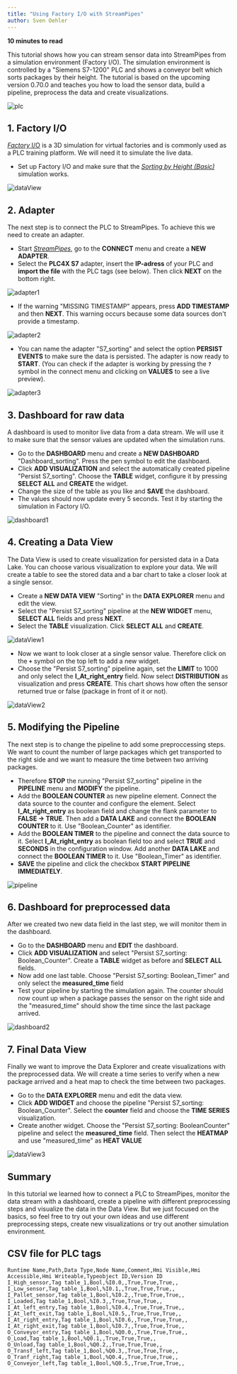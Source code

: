```yaml
---
title: "Using Factory I/O with StreamPipes"
author: Sven Oehler
---
```


**<div style="float: left; padding-right: 40px;">10 minutes to read</div>**<br>

This tutorial shows how you can stream sensor data into StreamPipes from a simulation environment (Factory I/O). The simulation environment is controlled by a "Siemens S7-1200" PLC and shows a conveyor belt which sorts packages by their height. The tutorial is based on the upcoming version 0.70.0 and teaches you how to load the sensor data, build a pipeline, preprocess the data and create visualizations.

<img class="blog-image" style="max-width:75%;" src="/docs/blog/assets/2022-09-05/plc.jpg" alt="plc"><br/>

<!--truncate-->

## 1. Factory I/O
<a href="https://docs.factoryio.com/">*Factory* I/O</a> is a 3D simulation for virtual factories and is commonly used as a PLC training platform. We will need it to simulate the live data.
- Set up Factory I/O and make sure that the <a href="https://docs.factoryio.com/tutorials/siemens/sample-s7-1200-1500/">*Sorting by Height (Basic)*</a> simulation works.

<img class="blog-image" style="max-width:90%;" src="/docs/blog/assets/2022-09-05/factory.io.png" alt="dataView"><br/>

## 2. Adapter
The next step is to connect the PLC to StreamPipes. To achieve this we need to create an adapter.
- Start <a href="https://streampipes.apache.org/docs/docs/user-guide-introduction.html">*StreamPipes*</a>, go to the **CONNECT** menu and create a **NEW ADAPTER**.  
- Select the **PLC4X S7** adapter, insert the **IP-adress** of your PLC and **import the file** with the PLC tags (see below). Then click **NEXT** on the bottom right.

<img class="blog-image" style="max-width:90%;" src="/docs/blog/assets/2022-09-05/adapter1.png" alt="adapter1"/>

-  If the warning "MISSING TIMESTAMP" appears, press **ADD TIMESTAMP** and then **NEXT**. This warning occurs because some data sources don't provide a timestamp.

<img class="blog-image" style="max-width:90%;" src="/docs/blog/assets/2022-09-05/adapter2.png" alt="adapter2"/>

- You can name the adapter "S7_sorting" and select the option **PERSIST EVENTS** to make sure the data is persisted. The adapter is now ready to **START**. (You can check if the adapter is working by pressing the **`?`** symbol in the connect menu and clicking on **VALUES** to see a live preview).

<img class="blog-image" style="max-width:90%;" src="/docs/blog/assets/2022-09-05/adapter3.png" alt="adapter3"><br/>

## 3. Dashboard for raw data
A dashboard is used to monitor live data from a data stream. We will use it to make sure that the sensor values are updated when the simulation runs.
- Go to the **DASHBOARD** menu and create a **NEW DASHBOARD** "Dashboard_sorting". Press the pen symbol to edit the dashboard. 
- Click **ADD VISUALIZATION** and select the automatically created pipeline "Persist S7_sorting". Choose the **TABLE** widget, configure it by pressing **SELECT ALL** and **CREATE** the widget.
- Change the size of the table as you like and **SAVE** the dashboard.
- The values should now update every 5 seconds. Test it by starting the simulation in Factory I/O.

<img class="blog-image" style="max-width:90%;" src="/docs/blog/assets/2022-09-05/dashboard1.png" alt="dashboard1"><br/>

## 4. Creating a Data View
The Data View is used to create visualization for persisted data in a Data Lake. You can choose various visualization to explore your data. We will create a table to see the stored data and a bar chart to take a closer look at a single sensor.
- Create a **NEW DATA VIEW** "Sorting" in the **DATA EXPLORER** menu and edit the view.
- Select the "Persist S7_sorting" pipeline at the **NEW WIDGET** menu, **SELECT ALL** fields and press **NEXT**.
- Select the **TABLE** visualization. Click **SELECT ALL** and **CREATE**.

<img class="blog-image" style="max-width:90%;" src="/docs/blog/assets/2022-09-05/dataView1.png" alt="dataView1"/>

- Now we want to look closer at a single sensor value. Therefore click on the **`+`** symbol on the top left to add a new widget.
- Choose the "Persist S7_sorting" pipeline again, set the **LIMIT** to 1000 and only select the **I_At_right_entry** field. Now select  **DISTRIBUTION** as visualization and press **CREATE**. This chart shows how often the sensor returned true or false (package in front of it or not).

<img class="blog-image" style="max-width:90%;" src="/docs/blog/assets/2022-09-05/dataView2.png" alt="dataView2"/>

## 5. Modifying the Pipeline
The next step is to change the pipeline to add some preproccessing steps. We want to count the number of large packages which get transported to the right side and we want to measure the time between two arriving packages.
- Therefore **STOP** the running "Persist S7_sorting" pipeline in the **PIPELINE** menu and **MODIFY** the pipeline.
- Add the **BOOLEAN COUNTER** as new pipeline element. Connect the data source to the counter and configure the element. Select **I_At_right_entry** as boolean field and change the flank parameter to **FALSE -> TRUE**. Then add a **DATA LAKE** and connect the **BOOLEAN COUNTER** to it. Use "Boolean_Counter" as identifier.
- Add the **BOOLEAN TIMER** to the pipeline and connect the data source to it. Select **I_At_right_entry** as boolean field too and select **TRUE** and **SECONDS** in the configuration window. Add another **DATA LAKE** and connect the **BOOLEAN TIMER** to it. Use "Boolean_Timer" as identifier.
- **SAVE** the pipeline and click the checkbox **START PIPELINE IMMEDIATELY**.

<img class="blog-image" style="max-width:90%;" src="/docs/blog/assets/2022-09-05/pipeline.png" alt="pipeline"/>

## 6. Dashboard for preprocessed data
After we created two new data field in the last step, we will monitor them in the dashboard.
- Go to the **DASHBOARD** menu and **EDIT** the dashboard.
- Click **ADD VISUALIZATION** and select "Persist S7_sorting: Boolean_Counter". Create a **TABLE** widget as before and **SELECT ALL** fields.
- Now add one last table. Choose "Persist S7_sorting: Boolean_Timer" and only select the **measured_time** field
- Test your pipeline by starting the simulation again. The counter should now count up when a package passes the sensor on the right side and the "measured_time" should show the time since the last package arrived.

<img class="blog-image" style="max-width:90%;" src="/docs/blog/assets/2022-09-05/dashboard2.png" alt="dashboard2"><br/>

## 7. Final Data View
Finally we want to improve the Data Explorer and create visualizations with the preprocessed data. We will create a time series to verify when a new package arrived and a heat map to check the time between two packages.
- Go to the **DATA EXPLORER** menu and edit the data view.
- Click **ADD WIDGET** and choose the pipeline "Persist S7_sorting: Boolean_Counter". Select the **counter** field and choose the **TIME SERIES** visualization.
- Create another widget. Choose the "Persist S7_sorting: BooleanCounter" pipeline and select the **measured_time** field. Then select the **HEATMAP** and use "measured_time" as **HEAT VALUE**

<img class="blog-image" style="max-width:90%;" src="/docs/blog/assets/2022-09-05/dataView3.png" alt="dataView3"><br/>

## Summary
In this tutorial we learned how to connect a PLC to StreamPipes, monitor the data stream with a dashboard, create a pipeline with different preprocessing steps and visualize the data in the Data View. But we just focused on the basics, so feel free to try out your own ideas and use different preprocessing steps, create new visualizations or try out another simulation environment.

## CSV file for PLC tags
```
Runtime Name,Path,Data Type,Node Name,Comment,Hmi Visible,Hmi Accessible,Hmi Writeable,Typeobject ID,Version ID
I_High_sensor,Tag table_1,Bool,%I0.0,,True,True,True,,
I_Low_sensor,Tag table_1,Bool,%I0.1,,True,True,True,,
I_Pallet_sensor,Tag table_1,Bool,%I0.2,,True,True,True,,
I_Loaded,Tag table_1,Bool,%I0.3,,True,True,True,,
I_At_left_entry,Tag table_1,Bool,%I0.4,,True,True,True,,
I_At_left_exit,Tag table_1,Bool,%I0.5,,True,True,True,,
I_At_right_entry,Tag table_1,Bool,%I0.6,,True,True,True,,
I_At_right_exit,Tag table_1,Bool,%I0.7,,True,True,True,,
O_Conveyor_entry,Tag table_1,Bool,%Q0.0,,True,True,True,,
O_Load,Tag table_1,Bool,%Q0.1,,True,True,True,,
O_Unload,Tag table_1,Bool,%Q0.2,,True,True,True,,
O_Transf_left,Tag table_1,Bool,%Q0.3,,True,True,True,,
O_Tranf_right,Tag table_1,Bool,%Q0.4,,True,True,True,,
O_Conveyor_left,Tag table_1,Bool,%Q0.5,,True,True,True,,
```
